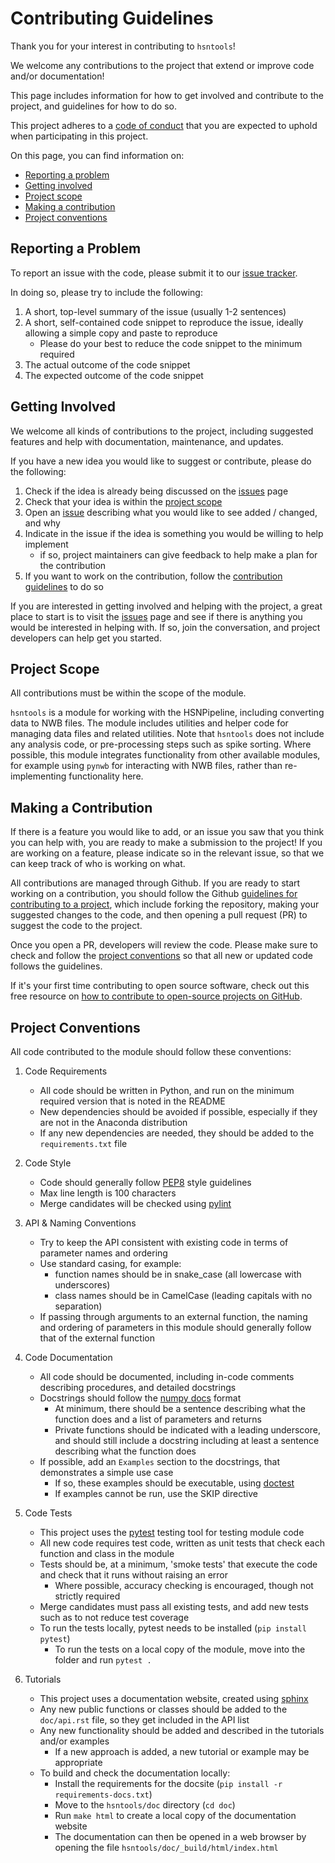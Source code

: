 # Contributing Guidelines

Thank you for your interest in contributing to `hsntools`!

We welcome any contributions to the project that extend or improve code and/or documentation!

This page includes information for how to get involved and contribute to the project, and guidelines for how to do so.

This project adheres to a
[code of conduct](https://github.com/HSUpipeline/hsntools/blob/main/CODE_OF_CONDUCT.md)
that you are expected to uphold when participating in this project.

On this page, you can find information on:

* [Reporting a problem](#reporting-a-problem)
* [Getting involved](#getting-involved)
* [Project scope](#project-scope)
* [Making a contribution](#making-a-contribution)
* [Project conventions](#project-conventions)

## Reporting a Problem

To report an issue with the code, please submit it to our
[issue tracker](https://github.com/HSUpipeline/hsntools/issues).

In doing so, please try to include the following:

1. A short, top-level summary of the issue (usually 1-2 sentences)
2. A short, self-contained code snippet to reproduce the issue, ideally allowing a simple copy and paste to reproduce
   - Please do your best to reduce the code snippet to the minimum required
3. The actual outcome of the code snippet
4. The expected outcome of the code snippet

## Getting Involved

We welcome all kinds of contributions to the project, including suggested features and help with documentation, maintenance, and updates.

If you have a new idea you would like to suggest or contribute, please do the following:

1. Check if the idea is already being discussed on the
   [issues](https://github.com/HSUpipeline/hsntools/issues) page
2. Check that your idea is within the [project scope](#project-scope)
3. Open an [issue](https://github.com/HSUpipeline/hsntools/issues) describing
   what you would like to see added / changed, and why
4. Indicate in the issue if the idea is something you would be willing to help implement
   - if so, project maintainers can give feedback to help make a plan for the contribution
5. If you want to work on the contribution, follow the [contribution guidelines](#making-a-contribution) to do so

If you are interested in getting involved and helping with the project, a great place to start is to visit the
[issues](https://github.com/HSUpipeline/hsntools/issues) page
and see if there is anything you would be interested in helping with.
If so, join the conversation, and project developers can help get you started.

## Project Scope

All contributions must be within the scope of the module.

`hsntools` is a module for working with the HSNPipeline, including converting data to NWB files. The module includes utilities and helper code for managing data files and related utilities. Note that `hsntools` does not include any analysis code, or pre-processing steps such as spike sorting. Where possible, this module integrates functionality from other available modules, for example using `pynwb` for interacting with NWB files, rather than re-implementing functionality here.

## Making a Contribution

If there is a feature you would like to add, or an issue you saw that you think you can help with, you are ready to make a submission to the project! If you are working on a feature, please indicate so in the relevant issue, so that we can keep track of who is working on what.

All contributions are managed through Github.
If you are ready to start working on a contribution, you should follow the Github
[guidelines for contributing to a project](https://docs.github.com/en/get-started/exploring-projects-on-github/contributing-to-a-project), which include forking the repository, making your suggested changes to the code, and then opening a pull request (PR) to suggest the code to the project.

Once you open a PR, developers will review the code. Please make sure to check and follow the
[project conventions](#project-conventions) so that all new or updated code follows the guidelines.

If it's your first time contributing to open source software, check out this free resource on
[how to contribute to open-source projects on GitHub](https://egghead.io/courses/how-to-contribute-to-an-open-source-project-on-github).

## Project Conventions

All code contributed to the module should follow these conventions:

1. Code Requirements
    * All code should be written in Python, and run on the minimum required version that is noted in the README
    * New dependencies should be avoided if possible, especially if they are not in the Anaconda distribution
    * If any new dependencies are needed, they should be added to the `requirements.txt` file

2. Code Style
    * Code should generally follow [PEP8](https://www.python.org/dev/peps/pep-0008/) style guidelines
    * Max line length is 100 characters
    * Merge candidates will be checked using [pylint](https://www.pylint.org)

3. API & Naming Conventions
    * Try to keep the API consistent with existing code in terms of parameter names and ordering
    * Use standard casing, for example:
         * function names should be in snake_case (all lowercase with underscores)
         * class names should be in CamelCase (leading capitals with no separation)
    * If passing through arguments to an external function, the naming and ordering of parameters in this module should generally follow that of the external function

4. Code Documentation
    * All code should be documented, including in-code comments describing procedures, and detailed docstrings
    * Docstrings should follow the [numpy docs](https://numpydoc.readthedocs.io/en/latest/format.html#docstring-standard) format
        * At minimum, there should be a sentence describing what the function does and a list of parameters and returns
        * Private functions should be indicated with a leading underscore, and should still include a docstring including at least a sentence describing what the function does
    * If possible, add an `Examples` section to the docstrings, that demonstrates a simple use case
        * If so, these examples should be executable, using [doctest](https://docs.python.org/3/library/doctest.html)
        * If examples cannot be run, use the SKIP directive

5. Code Tests
    * This project uses the [pytest](https://docs.pytest.org/en/latest/) testing tool for testing module code
    * All new code requires test code, written as unit tests that check each function and class in the module
    * Tests should be, at a minimum, 'smoke tests' that execute the code and check that it runs without raising an error
        * Where possible, accuracy checking is encouraged, though not strictly required
    * Merge candidates must pass all existing tests, and add new tests such as to not reduce test coverage
    * To run the tests locally, pytest needs to be installed (`pip install pytest`)
        * To run the tests on a local copy of the module, move into the folder and run `pytest .`

6. Tutorials
    * This project uses a documentation website, created using [sphinx](https://www.sphinx-doc.org/)
    * Any new public functions or classes should be added to the `doc/api.rst` file, so they get included in the API list
    * Any new functionality should be added and described in the tutorials and/or examples
        * If a new approach is added, a new tutorial or example may be appropriate
    * To build and check the documentation locally:
        * Install the requirements for the docsite (`pip install -r requirements-docs.txt`)
        * Move to the `hsntools/doc` directory (`cd doc`)
        * Run `make html` to create a local copy of the documentation website
        * The documentation can then be opened in a web browser by opening the file `hsntools/doc/_build/html/index.html`
